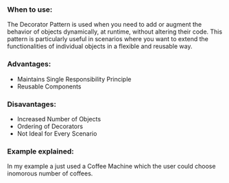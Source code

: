 ﻿### When to use:

The Decorator Pattern is used when you need to add or augment the behavior of objects dynamically, at runtime, without altering their code. This pattern is particularly useful in scenarios where you want to extend the functionalities of individual objects in a flexible and reusable way. 


### Advantages:

- Maintains Single Responsibility Principle
- Reusable Components

### Disavantages:

- Increased Number of Objects
- Ordering of Decorators
- Not Ideal for Every Scenario

### Example explained:

In my example a just used a Coffee Machine which the user could choose inomorous number of coffees.